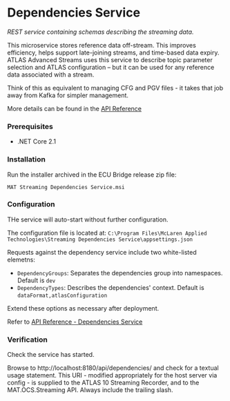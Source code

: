 # Dependencies Service

_REST service containing schemas describing the streaming data._

<!-- This is the service responsible for the storage and retrieval of data formats used in ATLAS Advanced Streams (AAS). It supports the storage of two forms of formats:

- Data Formats for the parsing of AAS messages
- Atlas Configuration to support rendering the content of the AAS messages -->

This microservice stores reference data off-stream. This improves efficiency, helps support late-joining streams, and time-based data expiry. 
ATLAS Advanced Streams uses this service to describe topic parameter selection and ATLAS configuration – but it can be used for any reference data associated with a stream. 

Think of this as equivalent to managing CFG and PGV files - it takes that job away from Kafka for simpler management.

More details can be found in the [API Reference](https://mclarenappliedtechnologies.zendesk.com/knowledge/articles/115003531373/en-us?brand_id=1083465)

### Prerequisites

- .NET Core 2.1

### Installation

Run the installer archived in the ECU Bridge release zip file:

`MAT Streaming Dependencies Service.msi`

### Configuration

THe service will auto-start without further configuration.

The configuration file is located at:
`C:\Program Files\McLaren Applied Technologies\Streaming Dependencies Service\appsettings.json`

Requests against the dependency service include two white-listed elemetns:
- `DependencyGroups`: Separates the dependencies group into namespaces. Default is `dev`
- `DependencyTypes`: Describes the dependencies' context. Default is `dataFormat,atlasConfiguration`

Extend these options as necessary after deployment. 

Refer to [API Reference - Dependencies Service](https://mclarenappliedtechnologies.zendesk.com/knowledge/articles/115003531373/en-us?brand_id=1083465)

### Verification

Check the service has started.

Browse to http://localhost:8180/api/dependencies/ and check for a textual usage statement. This URI - modified appropriately for the host server via config - is supplied to the ATLAS 10 Streaming Recorder, and to the MAT.OCS.Streaming API. Always include the trailing slash.